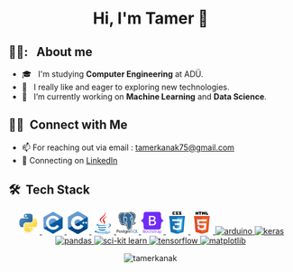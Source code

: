<h1 align=center> Hi, I'm Tamer 👋 </h1>

## 👨‍💻: &nbsp; About me

- 🎓 &nbsp; I'm studying **Computer Engineering** at ADÜ.
- 🤔 &nbsp; I really like and eager to exploring new technologies.
- 🌱 &nbsp; I’m currently working on **Machine Learning** and **Data Science**.

## 🤝🏻 &nbsp;Connect with Me

- 📫 For reaching out via email : tamerkanak75@gmail.com
- 💼 Connecting on  [LinkedIn](https://www.linkedin.com/in/tamerkanak/)

## 🛠 &nbsp;Tech Stack

<p align="center">  
<a href="https://www.python.org" target="_blank" rel="noreferrer"> <img src="https://raw.githubusercontent.com/devicons/devicon/master/icons/python/python-original.svg" alt="python" width="40" height="40"/> </a>
<a href="https://www.cprogramming.com/" target="_blank" rel="noreferrer"> <img src="https://raw.githubusercontent.com/devicons/devicon/master/icons/c/c-original.svg" alt="c" width="40" height="40"/> </a>
<a href="https://www.w3schools.com/cpp/" target="_blank" rel="noreferrer"> <img src="https://raw.githubusercontent.com/devicons/devicon/master/icons/cplusplus/cplusplus-original.svg" alt="cplusplus" width="40" height="40"/> </a>
<a href="https://www.java.com" target="_blank" rel="noreferrer"> <img src="https://raw.githubusercontent.com/devicons/devicon/master/icons/java/java-original.svg" alt="java" width="40" height="40"/> </a>
<a href="https://www.postgresql.org" target="_blank" rel="noreferrer"> <img src="https://raw.githubusercontent.com/devicons/devicon/master/icons/postgresql/postgresql-original-wordmark.svg" alt="postgresql" width="40" height="40"/> </a>
<a href="https://getbootstrap.com" target="_blank" rel="noreferrer"> <img src="https://raw.githubusercontent.com/devicons/devicon/master/icons/bootstrap/bootstrap-plain-wordmark.svg" alt="bootstrap" width="40" height="40"/> </a>
<a href="https://www.w3schools.com/css/" target="_blank" rel="noreferrer"> <img src="https://raw.githubusercontent.com/devicons/devicon/master/icons/css3/css3-original-wordmark.svg" alt="css3" width="40" height="40"/> </a>
<a href="https://www.w3.org/html/" target="_blank" rel="noreferrer"> <img src="https://raw.githubusercontent.com/devicons/devicon/master/icons/html5/html5-original-wordmark.svg" alt="html5" width="40" height="40"/> </a>
<a href="https://www.arduino.cc/" target="_blank" rel="noreferrer"> <img src="https://cdn.worldvectorlogo.com/logos/arduino-1.svg" alt="arduino" width="40" height="40"/> </a>
<a href="https://www.arduino.cc/" target="_blank" rel="noreferrer"> <img src="https://raw.githubusercontent.com/valohai/ml-logos/master/keras.svg" alt="keras" width="40" height="40"/> </a>
<a href="https://www.arduino.cc/" target="_blank" rel="noreferrer"> <img src="https://raw.githubusercontent.com/valohai/ml-logos/master/pandas.svg" alt="pandas" width="40" height="40"/> </a>
<a href="https://www.arduino.cc/" target="_blank" rel="noreferrer"> <img src="https://avatars.githubusercontent.com/u/365630?s=200&v=4" alt="sci-kit learn" width="40" height="40"/> </a>
<a href="https://www.arduino.cc/" target="_blank" rel="noreferrer"> <img src="https://raw.githubusercontent.com/valohai/ml-logos/master/tensorflow-tf.svg" alt="tensorflow" width="40" height="40"/> </a>
<a href="https://www.arduino.cc/" target="_blank" rel="noreferrer"> <img src="https://raw.githubusercontent.com/valohai/ml-logos/master/matplotlib.svg" alt="matplotlib" width="40" height="40"/> </a>

</p>

 <p align = "center"> <img src="https://komarev.com/ghpvc/?username=tamerkanak" alt="tamerkanak" /> </p>

<!--
Here are some ideas to get you started:

- 🔭 I’m currently working on ...
- 🌱 I’m currently learning ...
- 👯 I’m looking to collaborate on ...
- 🤔 I’m looking for help with ...
- 💬 Ask me about ...
- 📫 How to reach me: ...
- 😄 Pronouns: ...
- ⚡ Fun fact: ...
-->

<!--
Some places I inspired from:

https://github.com/anuraghazra/github-readme-stats
https://github.com/abhisheknaiidu/awesome-github-profile-readme
https://github.com/ryo-ma/github-profile-trophy

-->
